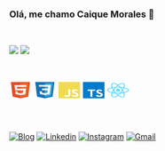 ### Olá, me chamo Caique Morales 👋
##
<br>
 
<div>
	<img src="https://github-readme-stats.vercel.app/api?username=CaiqueTech&show_icons=true&include_all_commits=true&count_private=true&theme=tokyonight" />
	<img src="https://github-readme-stats.vercel.app/api/top-langs/?username=CaiqueTech&layout=compact&theme=tokyonight" />
</div>
  
##
<br>
  
<div>
	<img title="HTML" align="center" alt="HTML" height="30" width="40" src="https://raw.githubusercontent.com/devicons/devicon/master/icons/html5/html5-original.svg">
	<img title="CSS" align="center" alt="CSS" height="30" width="40" src="https://raw.githubusercontent.com/devicons/devicon/master/icons/css3/css3-original.svg">
	<img title="JAVASCRIPT" align="center" alt="JAVASCRIPT" height="30" width="40" src="https://raw.githubusercontent.com/devicons/devicon/master/icons/javascript/javascript-plain.svg">
	<img title="TYPESCRIPT" align="center" alt="TYPESCRIPT" height="30" width="40" src="https://raw.githubusercontent.com/devicons/devicon/master/icons/typescript/typescript-plain.svg">
	<img title="REACT" align="center" alt="REACT" height="30" width="40" src="https://raw.githubusercontent.com/devicons/devicon/master/icons/react/react-original.svg">
</div>

##
<br>

[![Blog](https://img.shields.io/website?label=caiquemorales.netlify.app&style=for-the-badge&url=https://caiquemorales.netlify.app/)](https://caiquemorales.netlify.app)
[![Linkedin](https://img.shields.io/badge/LinkedIn-0077B5?style=for-the-badge&logo=linkedin&logoColor=white)](https://www.linkedin.com/in/caique-morales/)
[![Instagram](https://img.shields.io/badge/Instagram-E4405F?style=for-the-badge&logo=instagram&logoColor=white)](https://www.instagram.com/caique_brad/)
[![Gmail](https://img.shields.io/badge/Gmail-D14836?style=for-the-badge&logo=gmail&logoColor=white)](mailto:dev.caiquemorales@gmail.com)
